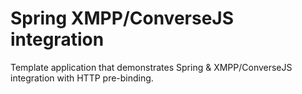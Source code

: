 # Spring XMPP/ConverseJS integration

Template application that demonstrates Spring & XMPP/ConverseJS integration with HTTP pre-binding.